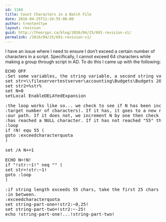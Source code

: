 ```yaml
---
id: 1184
title: Count Characters in a Batch File
date: 2016-04-25T11:24:55-06:00
author: trententtye
layout: revision
guid: http://theorypc.ca/blog/2016/04/25/691-revision-v1/
permalink: /2016/04/25/691-revision-v1/
---
```

I have an issue where I need to ensure I don&#8217;t exceed a certain number of characters in a script. Specifically, I cannot exceed 64 characters while making a group through script in AD. To do this I came up with the following:

<pre class="lang:batch decode:true">ECHO OFF
:Set some variables, the string variable, a second string variable and our starting count.
set str=\\fileservertestserver\accounting\Budgets\Budgets 2012\2012 Budget GA Loads
set str2=%str%
set N=0
setLocal EnableDELAYedExpansion

:the loop works like so... we check to see if N has been incremented to 55 (our 
:target number of characters). If it has, it goes to a new routine which creates
:our path. If it does not, we increment N by one then check to see if the string
:has reached a NULL character. If it has not reached "55" then goto loop and repeat.
:loop
if !N! equ 55 (
goto :exceedcharacterquota
)

set /A N+=1

ECHO N=!N!
if "!str:~1!" neq "" (
set str=!str:~1!
goto :loop
)

:if string length exceeds 55 chars, take the first 25 chars and the last 25 chars with an ellipse (...)
:in between.
:exceedcharacterquota
set string-part-one=!str2:~0,25!
set string-part-two=!str2:~-25!
echo !string-part-one!...!string-part-two!</pre>

&nbsp;

&nbsp;

<!-- AddThis Advanced Settings generic via filter on the_content -->

<!-- AddThis Share Buttons generic via filter on the_content -->